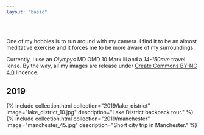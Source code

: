 ```yaml
---
layout: "basic"
---
```


<br/>

One of my hobbies is to run around with my camera. I find it to be an almost meditative exercise and it forces me to be more aware of my surroundings.

Currently, I use an *Olympys* MD OMD 10 Mark iii and a *14-150mm* travel lense. By the way, all my images are release under [Create Commons BY-NC 4.0](https://creativecommons.org/licenses/by-nc/4.0/) lincence.

## 2019

<div class="row photo-index">
  <div class="col-6">
    {% include collection.html collection="2019/lake_district" image="lake_district_10.jpg" description="Lake District backpack tour." %}
  </div>
  <div class="col-6">
    {% include collection.html collection="2019/manchester" image="manchester_45.jpg" description="Short city trip in Manchester." %}
  </div>
</div>